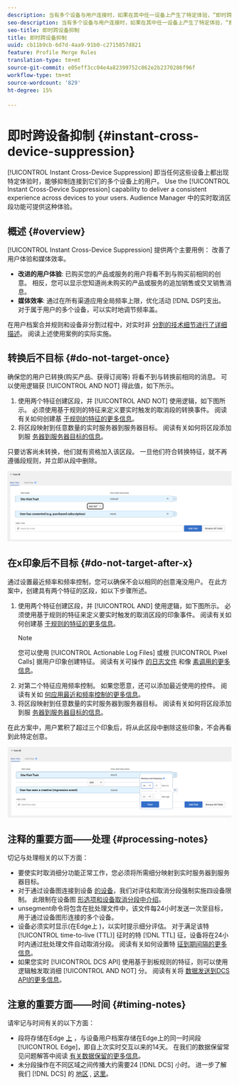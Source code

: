 ```yaml
---
description: 当有多个设备与用户连接时，如果在其中任一设备上产生了特定体验，“即时跨设备抑制”功能会禁止这些设备上的用户。使用这项“即时跨设备抑制”功能，可为您的用户提供一致的跨设备体验。Audience Manager 中的实时取消区段功能可提供这种体验。
seo-description: 当有多个设备与用户连接时，如果在其中任一设备上产生了特定体验，“即时跨设备抑制”功能会禁止这些设备上的用户。使用这项“即时跨设备抑制”功能，可为您的用户提供一致的跨设备体验。Audience Manager 中的实时取消区段功能可提供这种体验。
seo-title: 即时跨设备抑制
title: 即时跨设备抑制
uuid: cb11b9cb-6d7d-4aa9-91b0-c2715857d821
feature: Profile Merge Rules
translation-type: tm+mt
source-git-commit: e05eff3cc04e4a82399752c862e2b2370286f96f
workflow-type: tm+mt
source-wordcount: '829'
ht-degree: 15%

---
```



# 即时跨设备抑制 {#instant-cross-device-suppression}

[!UICONTROL Instant Cross-Device Suppression] 即当任何这些设备上都出现特定体验时，能够抑制连接到它们的多个设备上的用户。 Use the [!UICONTROL Instant Cross-Device Suppression] capability to deliver a consistent experience across devices to your users. Audience Manager 中的实时取消区段功能可提供这种体验。

## 概述 {#overview}

[!UICONTROL Instant Cross-Device Suppression] 提供两个主要用例： 改善了用户体验和媒体效率。

* **改进的用户体验**: 已购买您的产品或服务的用户将看不到与购买前相同的创意。 相反，您可以显示您知道尚未购买的产品或服务的追加销售或交叉销售消息。
* **媒体效率**: 通过在所有渠道应用全局频率上限，优化活动 [!DNL DSP]支出。 对于属于用户的多个设备，可以实时地调节频率盖。

在用户档案合并规则和设备非分割过程中，对实时非 [分割的技术细节进行了详细描述](merge-rule-unsegment.md)。 阅读上述使用案例的实际实施。

## 转换后不目标 {#do-not-target-once}

确保您的用户已转换(购买产品、获得订阅等) 将看不到与转换前相同的消息。 可以使用逻辑获 [!UICONTROL AND NOT] 得此值，如下所示。

1. 使用两个特征创建区段，并 [!UICONTROL AND NOT] 使用逻辑，如下图所示。 必须使用基于规则的特征来定义要实时触发的取消段的转换事件。 阅读有关如何创建基 [于规则的特征的更多信息](../traits/create-onboarded-rule-based-traits.md)。
2. 将区段映射到任意数量的实时服务器到服务器目标。 阅读有关如何将区段添加到服 [务器到服务器目标的信息](../destinations/add-edit-segments.md)。

只要访客尚未转换，他们就有资格加入该区段。 一旦他们符合转换特征，就不再遵循段规则，并立即从段中删除。

![](assets/and_not_use_case.png)

## 在x印象后不目标 {#do-not-target-after-x}

通过设置最近频率和频率控制，您可以确保不会以相同的创意淹没用户。 在此方案中，创建具有两个特征的区段，如以下步骤所述。

1. 使用两个特征创建区段，并 [!UICONTROL AND] 使用逻辑，如下图所示。 必须使用基于规则的特征来定义要实时触发的取消区段的印象事件。 阅读有关如何创建基 [于规则的特征的更多信息](../traits/create-onboarded-rule-based-traits.md)。
   >[!NOTE]
   >
   >您可以使用 [!UICONTROL Actionable Log Files] 或根 [!UICONTROL Pixel Calls] 据用户印象创建特征。 阅读有关可操作 [的日志文件](../../integration/media-data-integration/actionable-log-files.md) 和像 [素调用的更多信息](../../integration/media-data-integration/impression-data-pixels.md)。
2. 对第二个特征应用频率控制。 如果您愿意，还可以添加最近使用的控件。 阅读有关如 [何应用最近和频率控制的更多信息](../segments/recency-and-frequency.md)。
3. 将区段映射到任意数量的实时服务器到服务器目标。 阅读有关如何将区段添加到服 [务器到服务器目标的信息](../destinations/add-edit-segments.md)。

在此方案中，用户累积了超过三个印象后，将从此区段中删除这些印象，不会再看到此特定创意。

![](assets/impressions_use_case.png)

## 注释的重要方面——处理 {#processing-notes}

切记与处理相关的以下方面：

* 要使实时取消细分功能正常工作，您必须将所需细分映射到实时服务器到服务器目标。
* 对于通过设备图连接到设备 [的设备](profile-link-use-case.md#recommendations)，我们对评估和取消分段强制实施四设备限制。 此限制在设备图 [形选项和设备取消分段中介绍](merge-rule-unsegment.md#device-graph-options-unsegmentation)&#x200B;。
* unsegment命令将包含在批处理文件中，该文件每24小时发送一次至目标，用于通过设备图形连接的多个设备。
* 设备必须实时显示(在Edge上 [](../../reference/system-components/components-edge.md) )，以实时提示细分评估。 对于满足该特 [!UICONTROL time-to-live (TTL)] 征时的特 [!DNL TTL] 征，设备将在24小时内通过批处理文件自动取消分&#x200B;段。 阅读有关如何设置特 [征到期间隔的更多信息](../traits/create-onboarded-rule-based-traits.md#set-expiration-interval)。
* 如果您实时 [!UICONTROL DCS API] 使用基于到板规则的特征，则可以使用逻辑触发取消细 [!UICONTROL AND NOT] 分。 阅读有关将 [数据发送到DCS API的更多信息](../../api/dcs-intro/dcs-event-calls/dcs-url-send.md)&#x200B;。

## 注意的重要方面——时间 {#timing-notes}

请牢记与时间有关的以下方面：

* 段将存储在Edge [上](../../reference/system-components/components-edge.md) ，与设备用户档案存储在Edge上的同一时间段 [!UICONTROL Edge]，即自上次实时交互以来的14天。 在我们的数据保留常见问题解答中阅读 [有关数据保留的更多信息](../../faq/faq-privacy.md#data-retention-faq)。
* 未分段操作在不同区域之间传播大约需要24 [!DNL DCS] 小时。 进一步了解我们 [!DNL DCS] 的 [地区](../..//reference/system-components/components-data-collection.md) , [这里](../../api/dcs-intro/dcs-api-reference/dcs-regions.md)。
